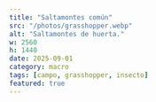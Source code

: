 ```yaml
---
title: "Saltamontes común"
src: "/photos/grasshopper.webp"
alt: "Saltamontes de huerta."
w: 2560
h: 1440
date: 2025-09-01
category: macro
tags: [campo, grasshopper, insecto]
featured: true
---
```


